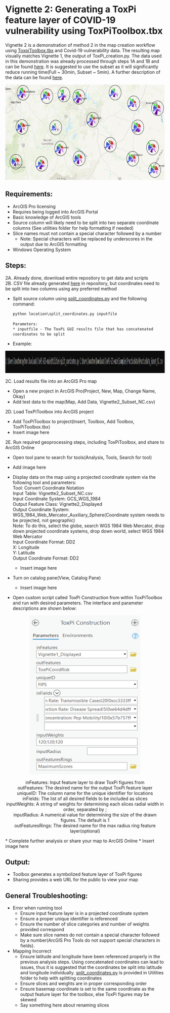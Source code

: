# Vignette 2: Generating a ToxPi feature layer of COVID-19 vulnerability using ToxPiToolbox.tbx  
Vignette 2 is a demonstration of method 2 in the map creation workflow using [ToxpiToolbox.tbx](https://github.com/Jonathon-Fleming/ToxPi-GIS/blob/main/ToxPiToolbox.tbx) and Covid-19 vulnerability data. The resulting map visually matches Vignette 1, the output of ToxPi_creation.py. The data used in this demonstration was already processed through steps 1A and 1B and can be found [here](https://github.com/Jonathon-Fleming/ToxPi-GIS/tree/main/Examples/Practice%20Data). It is suggested to use the subset as it will significantly reduce running time(Full ~ 30min, Subset ~ 5min). A further description of the data can be found [here](https://www.niehs.nih.gov/research/programs/coronavirus/covid19pvi/details/).  

<p align = "center">
<img src="https://github.com/Jonathon-Fleming/ToxPi-GIS/blob/main/Images/Vignette1.PNG" data-canonical-  
src="https://github.com/Jonathon-Fleming/ToxPi-GIS/blob/main/Images/Vignette1.PNG" width="600" height="300" />  
</p>  

## **Requirements:**  
* ArcGIS Pro licensing  
* Requires being logged into ArcGIS Portal  
* Basic knowledge of ArcGIS tools    
* Source column will likely need to be split into two separate coordinate columns  (See utilities folder for help formatting if needed)  
* Slice names must not contain a special character followed by a number 
  * Note: Special characters will be replaced by underscores in the output due to ArcGIS formatting  
* Windows Operating System   

## **Steps:**  
2A. Already done, download entire repository to get data and scripts     
2B. CSV file already generated [here](https://github.com/Jonathon-Fleming/ToxPi-GIS/tree/main/Examples/Practice%20Data) in repository, but coordinates need to be split into two columns using any preferred method  
   * Split source column using [split_coordinates.py]() and the following command:
     ```
     python location\split_coordinates.py inputfile
     
     Parameters:
     * inputfile - The ToxPi GUI results file that has concatenated coordinates to be split  
     ````
   * Example: 
<p align = "center">  
<img src="https://github.com/Jonathon-Fleming/ToxPi-GIS/blob/main/Images/CommandSplit.PNG" data- canonical-  
src="https://github.com/Jonathon-Fleming/ToxPi-GIS/blob/main/Images/CommandSplit.PNG" width="900" height="70" />  
</p>  

2C. Load results file into an ArcGIS Pro map   
* Open a new project in ArcGIS Pro(Project, New, Map, Change Name, Okay)  
* Add test data to the map(Map, Add Data, Vignette2_Subset_NC.csv)  

2D. Load ToxPiToolbox into ArcGIS project  
* Add ToxPiToolbox to project(Insert, Toolbox, Add Toolbox, ToxPiToolbox.tbx)  
* Insert image here  

2E. Run required geoprocessing steps, including ToxPiToolbox, and share to ArcGIS Online  
* Open tool pane to search for tools(Analysis, Tools, Search for tool)  
* Add image here  
* Display data on the map using a projected coordinate system via the following tool and parameters:  
    Tool: Convert Coordinate Notation  
    Input Table: Vignette2_Subset_NC.csv  
    Input Coordinate System: GCS_WGS_1984  
    Output Feature Class: Vignette2_Displayed  
    Output Coordinate System: WGS_1984_Web_Mercator_Auxiliary_Sphere(Coordinate system needs to be projected, not geographic)  
        Note: To do this, select the globe, search WGS 1984 Web Mercator, drop down projected coordinate systems, drop down world, select WGS 1984 Web Mercator  
    Input Coordinate Format: DD2  
    X: Longitude  
    Y: Latitude  
    Output Coordinate Format: DD2  
    * Insert image here  
 
* Turn on catalog pane(View, Catalog Pane)  
  * Insert image here  
* Open custom script called ToxPi Construction from within ToxPiToolbox and run with desired parameters. The interface and parameter descriptions are shown below:  
<p align = "center"> 
<img src="https://github.com/Jonathon-Fleming/ToxPi-GIS/blob/main/Images/ToolInterface.PNG" data-canonical-  
src="https://github.com/Jonathon-Fleming/ToxPi-GIS/blob/main/Images/ToolInterface.PNG" width = "350" height = "500" />  
</p>   
<p align = "center">  
    inFeatures: Input feature layer to draw ToxPi figures from  <br>
    outFeatures: The desired name for the output ToxPi feature layer  <br>
    uniqueID: The column name for the unique identifier for locations  <br>
    inFields: The list of all desired fields to be included as slices  <br>
    inputWeights: A string of weights for determining each slices radial width in order, separated by ;  <br>
    inputRadius: A numerical value for determining the size of the drawn figures. The default is 1  <br>
    outFeaturesRings: The desired name for the max radius ring feature layer(optional) <br>
    </p>   
 * Complete further analysis or share your map to ArcGIS Online  
 * Insert image here  

## **Output:**    
  * Toolbox generates a symbolized feature layer of ToxPi figures     
  * Sharing provides a web URL for the public to view your map  

## **General Troubleshooting:**   
* Error when running tool   
  * Ensure input feature layer is in a projected coordinate system  
  * Ensure a proper unique identifier is referenced  
  * Ensure the number of slice categories and number of weights provided correspond   
  * Make sure slice names do not contain a special character followed by a number(ArcGIS Pro Tools do not support special characters in fields).
* Mapping Incorrect  
  * Ensure latitude and longitude have been referenced properly in the previous analysis steps. Using concatenated coordinates can lead to issues, thus it is suggested that the coordinates be split into latitude and longitude individually. [split_coordinates.py](https://github.com/Jonathon-Fleming/ToxPi-GIS/blob/main/Utilities/Split_Coordinates.py) is provided in Utilities folder to help with splitting coordinates  
  * Ensure slices and weights are in proper corresponding order   
  * Ensure basemap coordinate is set to the same coordinate as the output feature layer for the toolbox, else ToxPi figures may be skewed  
  * Say something here about renaming slices   
